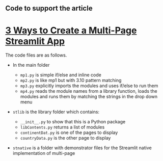 ## Code to support the article 
# [3 Ways to Create a Multi-Page Streamlit App](#)

The code files are as follows.

- In the main folder
  - ``mp1.py`` is simple if/else and inline code
  - ``mp2.py`` is like mp1 but with 3.10 pattern matching
  - ``mp3.py`` explicitly imports the modules and uses if/else to run them
  - ``mp4.py`` reads the module names from a library function, loads the modules and runs them by matching the strings in the drop down menu

- ``stlib`` is the library folder which contains:
  - ``__init__.py`` to show that this is a Python package
  - ``libContents.py`` returns a list of modules
  - ``continentDat.py`` is one of the pages to display
  - ``countryData.py`` is the other page to display

- ``stnative`` is a folder with demonstrator files for the Streamlit native implementation of multi-page 